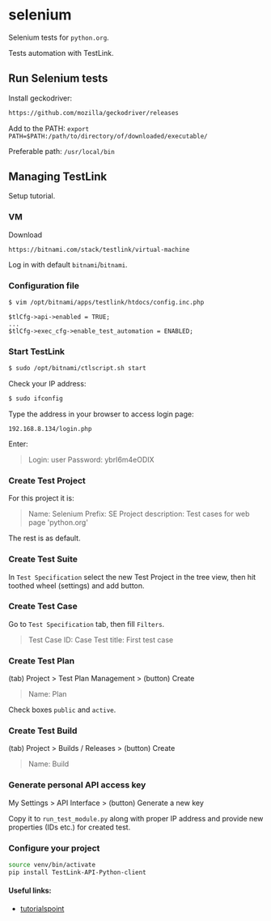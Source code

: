 # selenium

Selenium tests for `python.org`. 

Tests automation with TestLink.


## Run Selenium tests

Install geckodriver:
```bash
https://github.com/mozilla/geckodriver/releases
```

Add to the PATH: `export PATH=$PATH:/path/to/directory/of/downloaded/executable/`

Preferable path: `/usr/local/bin`


## Managing TestLink

Setup tutorial.

### VM

Download
```url
https://bitnami.com/stack/testlink/virtual-machine
```

Log in with default `bitnami`/`bitnami`.


### Configuration file

```bash
$ vim /opt/bitnami/apps/testlink/htdocs/config.inc.php 
```

```
$tlCfg->api->enabled = TRUE;
...
$tlCfg->exec_cfg->enable_test_automation = ENABLED; 
```

### Start TestLink

```bash
$ sudo /opt/bitnami/ctlscript.sh start
```

Check your IP address:
```bash
$ sudo ifconfig
```

Type the address in your browser to access login page:
```url
192.168.8.134/login.php
```

Enter:
>Login: user
>Password: ybrI6m4eODIX


### Create Test Project

For this project it is:
>Name: Selenium
>Prefix: SE
>Project description: Test cases for web page 'python.org'

The rest is as default.


### Create Test Suite

In `Test Specification` select the new Test Project in the tree view, 
then hit toothed wheel (settings) and add button.


### Create Test Case

Go to `Test Specification` tab, then fill `Filters`.

>Test Case ID: Case
>Test title: First test case


### Create Test Plan

(tab) Project > Test Plan Management > (button) Create

>Name: Plan

Check boxes `public` and `active`.


### Create Test Build

(tab) Project > Builds / Releases > (button) Create

>Name: Build


### Generate personal API access key

My Settings > API Interface > (button) Generate a new key

Copy it to `run_test_module.py` along with proper IP address
and provide new properties (IDs etc.) for created test.


### Configure your project

```bash
source venv/bin/activate
pip install TestLink-API-Python-client 
```


#### Useful links:

- [tutorialspoint](https://www.tutorialspoint.com/testlink/testlink_add_project.htm)
